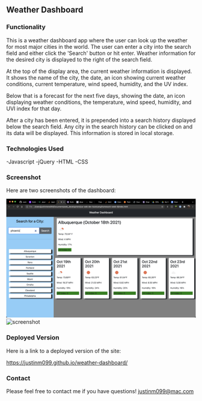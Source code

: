 ## Weather Dashboard



### Functionality

This is a weather dashboard app where the user can look up the weather for most major cities in the world. 
The user can enter a city into the search field and either click the 'Search' button or hit enter.
Weather information for the desired city is displayed to the right of the search field.

At the top of the display area, the current weather information is displayed. It shows the name of the city, the date, 
an icon showing current weather conditions, current temperature, wind speed, humidity, and the UV index.

Below that is a forecast for the next five days, showing the date, an icon displaying weather conditions, the temperature, 
wind speed, humidity, and UVI index for that day.

After a city has been entered, it is prepended into a search history displayed below the search field. Any city in the search history can be clicked on and its data will be displayed. This information is stored in local storage. 


### Technologies Used
  -Javascript
  -jQuery
  -HTML
  -CSS


### Screenshot


Here are two screenshots of the dashboard: 

![screenshot](weather-dashboard-screenshot.png)
![screenshot](weather-app-dashboard-2.png)



### Deployed Version


Here is a link to a deployed version of the site:

https://justinm099.github.io/weather-dashboard/



### Contact


Please feel free to contact me if you have questions! justinm099@mac.com
